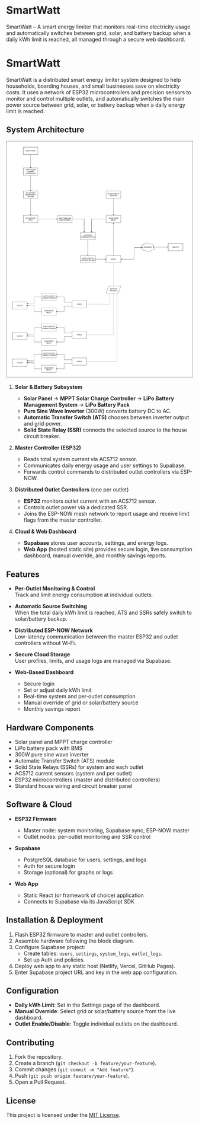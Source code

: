 # SmartWatt

SmartWatt – A smart energy limiter that monitors real-time electricity usage and automatically switches between grid, solar, and battery backup when a daily kWh limit is reached, all managed through a secure web dashboard.

# SmartWatt

SmartWatt is a distributed smart energy limiter system designed to help households, boarding houses, and small businesses save on electricity costs. It uses a network of ESP32 microcontrollers and precision sensors to monitor and control multiple outlets, and automatically switches the main power source between grid, solar, or battery backup when a daily energy limit is reached.

## System Architecture

![Block Diagram](Docs/SmartWatt_BlockDiagram.jpg)

1. **Solar & Battery Subsystem**

   - **Solar Panel** → **MPPT Solar Charge Controller** → **LiPo Battery Management System** → **LiPo Battery Pack**
   - **Pure Sine Wave Inverter** (300W) converts battery DC to AC.
   - **Automatic Transfer Switch (ATS)** chooses between inverter output and grid power.
   - **Solid State Relay (SSR)** connects the selected source to the house circuit breaker.

2. **Master Controller (ESP32)**

   - Reads total system current via ACS712 sensor.
   - Communicates daily energy usage and user settings to Supabase.
   - Forwards control commands to distributed outlet controllers via ESP-NOW.

3. **Distributed Outlet Controllers** (one per outlet)

   - **ESP32** monitors outlet current with an ACS712 sensor.
   - Controls outlet power via a dedicated SSR.
   - Joins the ESP-NOW mesh network to report usage and receive limit flags from the master controller.

4. **Cloud & Web Dashboard**
   - **Supabase** stores user accounts, settings, and energy logs.
   - **Web App** (hosted static site) provides secure login, live consumption dashboard, manual override, and monthly savings reports.

## Features

- **Per-Outlet Monitoring & Control**  
  Track and limit energy consumption at individual outlets.

- **Automatic Source Switching**  
  When the total daily kWh limit is reached, ATS and SSRs safely switch to solar/battery backup.

- **Distributed ESP-NOW Network**  
  Low-latency communication between the master ESP32 and outlet controllers without Wi‑Fi.

- **Secure Cloud Storage**  
  User profiles, limits, and usage logs are managed via Supabase.

- **Web-Based Dashboard**
  - Secure login
  - Set or adjust daily kWh limit
  - Real-time system and per‑outlet consumption
  - Manual override of grid or solar/battery source
  - Monthly savings report

## Hardware Components

- Solar panel and MPPT charge controller
- LiPo battery pack with BMS
- 300W pure sine wave inverter
- Automatic Transfer Switch (ATS) module
- Solid State Relays (SSRs) for system and each outlet
- ACS712 current sensors (system and per outlet)
- ESP32 microcontrollers (master and distributed controllers)
- Standard house wiring and circuit breaker panel

## Software & Cloud

- **ESP32 Firmware**

  - Master node: system monitoring, Supabase sync, ESP-NOW master
  - Outlet nodes: per-outlet monitoring and SSR control

- **Supabase**

  - PostgreSQL database for users, settings, and logs
  - Auth for secure login
  - Storage (optional) for graphs or logs

- **Web App**
  - Static React (or framework of choice) application
  - Connects to Supabase via its JavaScript SDK

## Installation & Deployment

1. Flash ESP32 firmware to master and outlet controllers.
2. Assemble hardware following the block diagram.
3. Configure Supabase project:
   - Create tables: `users`, `settings`, `system_logs`, `outlet_logs`.
   - Set up Auth and policies.
4. Deploy web app to any static host (Netlify, Vercel, GitHub Pages).
5. Enter Supabase project URL and key in the web app configuration.

## Configuration

- **Daily kWh Limit**: Set in the Settings page of the dashboard.
- **Manual Override**: Select grid or solar/battery source from the live dashboard.
- **Outlet Enable/Disable**: Toggle individual outlets on the dashboard.

## Contributing

1. Fork the repository.
2. Create a branch (`git checkout -b feature/your-feature`).
3. Commit changes (`git commit -m "Add feature"`).
4. Push (`git push origin feature/your-feature`).
5. Open a Pull Request.

## License

This project is licensed under the [MIT License](LICENSE).
